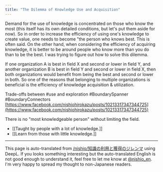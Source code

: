 ```yaml
---
title: "The Dilemma of Knowledge Use and Acquisition"
---
```


Demand for the use of knowledge is concentrated on those who know the most (this itself has its own detailed conditions, but let's put them aside for now).
So in order to increase the efficiency of using one's knowledge to create value, one needs to become "the person who knows best. This is often said.
On the other hand, when considering the efficiency of acquiring knowledge, it is better to be around people who know more than you do than to be the best.
I was trying to figure out how to solve this dilemma.

If one organization A is best in field X and second or lower in field Y, and another organization B is best in field Y and second or lower in field X, then both organizations would benefit from being the best and second or lower in both. So one of the reasons that belonging to multiple organizations is beneficial is the efficiency of knowledge acquisition & utilization.

Trade-offs between #use and exploration
#BoundarySpanner #BoundaryConnectors
[https://www.facebook.com/nishiohirokazu/posts/10213317347344725](https://www.facebook.com/nishiohirokazu/posts/10213317347344725)

There is no "most knowledgeable person" without limiting the field.
- [[Taught by people with a lot of knowledge.]]
- [[Learn from those with little knowledge.]]


---
This page is auto-translated from [/nishio/知識の利用と獲得のジレンマ](https://scrapbox.io/nishio/知識の利用と獲得のジレンマ) using DeepL. If you looks something interesting but the auto-translated English is not good enough to understand it, feel free to let me know at [@nishio_en](https://twitter.com/nishio_en). I'm very happy to spread my thought to non-Japanese readers.